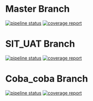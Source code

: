 # Master Branch

[![pipeline status](https://gitlab.com/PPL2018csui/Kelas-C/PPL2018-C7/badges/master/pipeline.svg)](https://gitlab.com/PPL2018csui/Kelas-C/PPL2018-C7/commits/master)
[![coverage report](https://gitlab.com/PPL2018csui/Kelas-C/PPL2018-C7/badges/master/coverage.svg)](https://gitlab.com/PPL2018csui/Kelas-C/PPL2018-C7/commits/master)

# SIT_UAT Branch

[![pipeline status](https://gitlab.com/PPL2018csui/Kelas-C/PPL2018-C7/badges/sit_uat/pipeline.svg)](https://gitlab.com/PPL2018csui/Kelas-C/PPL2018-C7/commits/sit_uat)
[![coverage report](https://gitlab.com/PPL2018csui/Kelas-C/PPL2018-C7/badges/sit_uat/coverage.svg)](https://gitlab.com/PPL2018csui/Kelas-C/PPL2018-C7/commits/sit_uat)

# Coba_coba Branch

[![pipeline status](https://gitlab.com/PPL2018csui/Kelas-C/PPL2018-C7/badges/coba_coba/pipeline.svg)](https://gitlab.com/PPL2018csui/Kelas-C/PPL2018-C7/commits/coba_coba)
[![coverage report](https://gitlab.com/PPL2018csui/Kelas-C/PPL2018-C7/badges/coba_coba/coverage.svg)](https://gitlab.com/PPL2018csui/Kelas-C/PPL2018-C7/commits/coba_coba)

